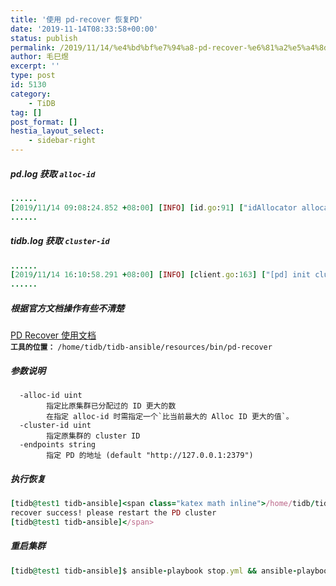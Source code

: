```yaml
---
title: '使用 pd-recover 恢复PD'
date: '2019-11-14T08:33:58+00:00'
status: publish
permalink: /2019/11/14/%e4%bd%bf%e7%94%a8-pd-recover-%e6%81%a2%e5%a4%8dpd
author: 毛巳煜
excerpt: ''
type: post
id: 5130
category:
    - TiDB
tag: []
post_format: []
hestia_layout_select:
    - sidebar-right
---
```

##### pd.log 获取 `alloc-id`

```ruby
......
[2019/11/14 09:08:24.852 +08:00] [INFO] [id.go:91] ["idAllocator allocates a new id"] [alloc-id=5000]
......

```

##### tidb.log 获取 `cluster-id`

```ruby
......
[2019/11/14 16:10:58.291 +08:00] [INFO] [client.go:163] ["[pd] init cluster id"] [cluster-id=6759063543423042264]
......

```

##### 根据官方文档操作有些不清楚

[PD Recover 使用文档](https://pingcap.com/docs-cn/dev/reference/tools/pd-recover/#pd-recover-%E4%BD%BF%E7%94%A8%E6%96%87%E6%A1%A3 "PD Recover 使用文档")  
**`工具的位置：`** `/home/tidb/tidb-ansible/resources/bin/pd-recover`

##### 参数说明

```
  -alloc-id uint
        指定比原集群已分配过的 ID 更大的数
        在指定 alloc-id 时需指定一个`比当前最大的 Alloc ID 更大的值`。
  -cluster-id uint
        指定原集群的 cluster ID
  -endpoints string
        指定 PD 的地址 (default "http://127.0.0.1:2379")

```

##### 执行恢复

```ruby
[tidb@test1 tidb-ansible]<span class="katex math inline">/home/tidb/tidb-ansible/resources/bin/pd-recover -cluster-id=6759063543423042264 -alloc-id=6000 -endpoints="http://172.160.181.18:2379"
recover success! please restart the PD cluster
[tidb@test1 tidb-ansible]</span>

```

##### 重启集群

```ruby
[tidb@test1 tidb-ansible]$ ansible-playbook stop.yml && ansible-playbook start.yml

```